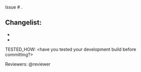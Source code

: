 Issue # .

Changelist:
- 
- 
- 

TESTED_HOW: <have you tested your development build before committing?>

Reviewers: @reviewer
